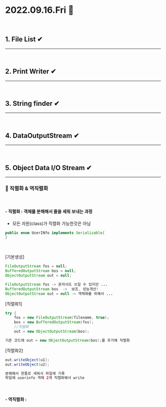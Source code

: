# 2022.09.16.Fri 📅
<br>

## 1. File List ✔
-----------------------------
<br>


## 2. Print Writer ✔
-----------------------------
<br>

## 3. String finder ✔
-----------------------------
<br>


## 4. DataOutputStream ✔
-----------------------------
<br>


## 5. Object Data I/O Stream ✔
-----------------------------
### 🔔 직렬화 & 역직렬화
<br>

#### - 직렬화 : 객체를 분해해서 줄을 세워 보내는 과정 
 * 모든 자원(class)가 직렬화 가능한것은 아님 

```java
public enum UserINfo implements Serializable{
}
```
<br>

[기본생성]
```java
FileOutputStream fos = null;
BufferedOutputStream bos = null;
ObjectOutputStream out = null; 
```
```java
FileOutputStream fos -> 혼자서도 쓰일 수 있지만 ... 
BufferedOutputStream bos  ->  보조, 성능개선!
ObjectOutputStream out = null -> 객체화를 위해서 ... 
```
[직렬화1]
```java
try {
    fos = new FileOutputStream(filename, true);
    bos = new BufferedOutputStream(fos);
    //직렬화
    out = new ObjectOutputStream(bos);
```
```java
기존 코드에 out = new ObjectOutputStream(bos);를 추가해 직렬화
```
[직렬화2]
```java
out.writeObject(u1);
out.writeObject(u2);
````
```java
분해해서 한줄로 세워서 파일에 기록
파일에 userinfo 객체 2개 직렬화해서 write
```
<br>

#### - 역직렬화 : 
